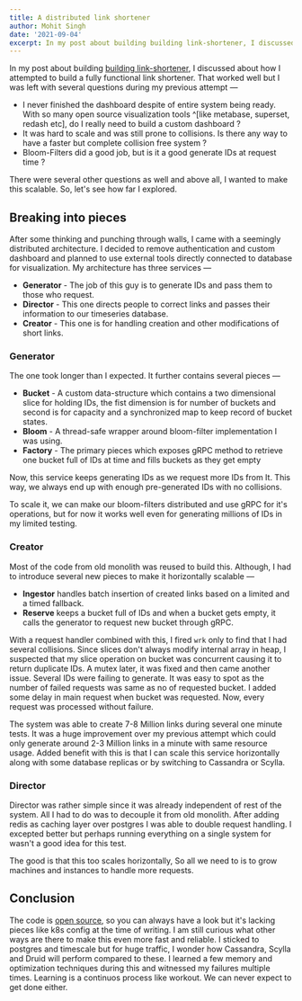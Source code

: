 ```yaml
---
title: A distributed link shortener
author: Mohit Singh
date: '2021-09-04'
excerpt: In my post about building building link-shortener, I discussed about how I attempted to build a fully functional link shortener. That worked well but I was left with several questions during my previous attempt.
---
```


In my post about building [building link-shortener](/building-a-link-shortner), I discussed about how I attempted to build a fully functional link shortener. That worked well but I was left with several questions during my previous attempt &mdash;

- I never finished the dashboard despite of entire system being ready. With so many open source visualization tools ^[like metabase, superset, redash etc], do I really need to build a custom dashboard ?
- It was hard to scale and was still prone to collisions. Is there any way to have a faster but complete collision free system ?
- Bloom-Filters did a good job, but is it a good generate IDs at request time ?

There were several other questions as well and above all, I wanted to make this scalable. So, let's see how far I explored.

## Breaking into pieces

After some thinking and punching through walls, I came with a seemingly distributed architecture. I decided to remove authentication and custom dashboard and planned to use external tools directly connected to database for visualization. My architecture has three services &mdash;

- **Generator** - The job of this guy is to generate IDs and pass them to those who request.
- **Director** - This one directs people to correct links and passes their information to our timeseries database.
- **Creator** - This one is for handling creation and other modifications of short links.

### Generator

The one took longer than I expected. It further contains several pieces &mdash;

- **Bucket** - A custom data-structure which contains a two dimensional slice for holding IDs, the fist dimension is for number of buckets and second is for capacity and a synchronized map to keep record of bucket states.
- **Bloom** - A thread-safe wrapper around bloom-filter implementation I was using.
- **Factory** - The primary pieces which exposes gRPC method to retrieve one bucket full of IDs at time and fills buckets as they get empty

Now, this service keeps generating IDs as we request more IDs from It. This way, we always end up with enough pre-generated IDs with no collisions.

To scale it, we can make our bloom-filters distributed and use gRPC for it's operations, but for now it works well even for generating millions of IDs in my limited testing.

### Creator

Most of the code from old monolith was reused to build this. Although, I had to introduce several new pieces to make it horizontally scalable &mdash;

- **Ingestor** handles batch insertion of created links based on a limited and a timed fallback.
- **Reserve** keeps a bucket full of IDs and when a bucket gets empty, it calls the generator to request new bucket through gRPC.

With a request handler combined with this, I fired `wrk` only to find that I had several collisions. Since slices don't always modify internal array in heap, I suspected that my slice operation on bucket was concurrent causing it to return duplicate IDs. A mutex later, it was fixed and then came another issue. Several IDs were failing to generate. It was easy to spot as the number of failed requests was same as no of requested bucket. I added some delay in main request when bucket was requested. Now, every request was processed without failure.

The system was able to create 7-8 Million links during several one minute tests. It was a huge improvement over my previous attempt which could only generate around 2-3 Million links in a minute with same resource usage. Added benefit with this is that I can scale this service horizontally along with some database replicas or by switching to Cassandra or Scylla.

### Director

Director was rather simple since it was already independent of rest of the system. All I had to do was to decouple it from old monolith. After adding redis as caching layer over postgres I was able to double request handling. I excepted better but perhaps running everything on a single system for wasn't a good idea for this test.

The good is that this too scales horizontally, So all we need to is to grow machines and instances to handle more requests.

## Conclusion

The code is [open source](https://github.com/mohitsinghs/wormholes), so you can always have a look but it's lacking pieces like k8s config at the time of writing. I am still curious what other ways are there to make this even more fast and reliable. I sticked to postgres and timescale but for huge traffic, I wonder how Cassandra, Scylla and Druid will perform compared to these. I learned a few memory and optimization techniques during this and witnessed my failures multiple times. Learning is a continuos process like workout. We can never expect to get done either.
